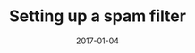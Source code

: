 ---
title: Setting up a spam filter
description: Tutorial for setting up a spam filter on Postfix using SpamAssassin
date: 2017-01-04
weight: 50
---